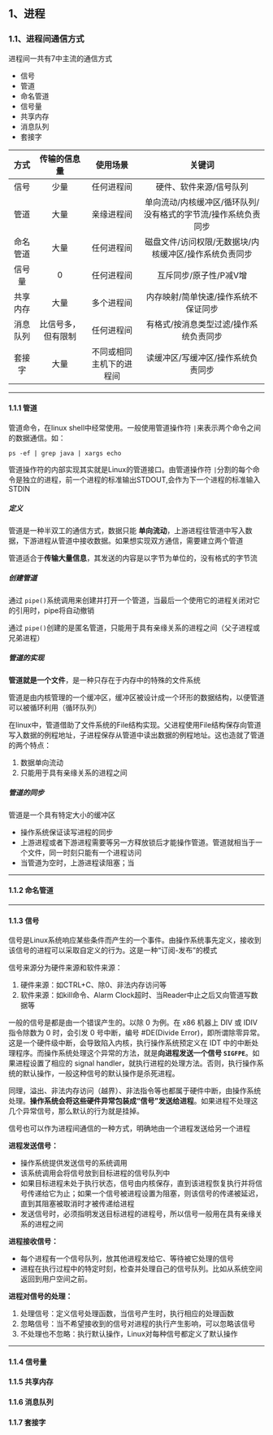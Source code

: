 ## 1、进程

### 1.1、进程间通信方式

进程间一共有7中主流的通信方式

- 信号
- 管道
- 命名管道
- 信号量
- 共享内存
- 消息队列
- 套接字

|   方式   |    传输的信息量    |         使用场景         |                            关键词                            |
| :------: | :----------------: | :----------------------: | :----------------------------------------------------------: |
|   信号   |        少量        |        任何进程间        |                   硬件、软件来源/信号队列                    |
|   管道   |        大量        |        亲缘进程间        | 单向流动/内核缓冲区/循环队列/没有格式的字节流/操作系统负责同步 |
| 命名管道 |        大量        |        任何进程间        |    磁盘文件/访问权限/无数据块/内核缓冲区/操作系统负责同步    |
|  信号量  |         0          |        任何进程间        |                    互斥同步/原子性/P减V增                    |
| 共享内存 |        大量        |        多个进程间        |             内存映射/简单快速/操作系统不保证同步             |
| 消息队列 | 比信号多，但有限制 |        任何进程间        |            有格式/按消息类型过滤/操作系统负责同步            |
|  套接字  |        大量        | 不同或相同主机下的进程间 |              读缓冲区/写缓冲区/操作系统负责同步              |

------

#### 1.1.1 管道

管道命令，在linux shell中经常使用。一般使用管道操作符 `|`来表示两个命令之间的数据通信。如：

```shell
ps -ef | grep java | xargs echo
```

管道操作符的内部实现其实就是Linux的管道接口。由管道操作符 `|`分割的每个命令是独立的进程，前一个进程的标准输出STDOUT,会作为下一个进程的标准输入STDIN

##### 定义

管道是一种半双工的通信方式，数据只能 **单向流动**，上游进程往管道中写入数据，下游进程从管道中接收数据。如果想实现双方通信，需要建立两个管道

管道适合于**传输大量信息**，其发送的内容是以字节为单位的，没有格式的字节流

##### 创建管道

通过 `pipe()`系统调用来创建并打开一个管道，当最后一个使用它的进程关闭对它的引用时，pipe将自动撤销

通过 `pipe()`创建的是匿名管道，只能用于具有亲缘关系的进程之间（父子进程或兄弟进程）

##### 管道的实现

**管道就是一个文件**，是一种只存在于内存中的特殊的文件系统

管道是由内核管理的一个缓冲区，缓冲区被设计成一个环形的数据结构，以便管道可以被循环利用（循环队列）

在linux中，管道借助了文件系统的File结构实现。父进程使用File结构保存向管道写入数据的例程地址，子进程保存从管道中读出数据的例程地址。这也造就了管道的两个特点：

1. 数据单向流动
2. 只能用于具有亲缘关系的进程之间

##### 管道的同步

管道是一个具有特定大小的缓冲区

- 操作系统保证读写进程的同步
- 上游进程或者下游进程需要等另一方释放锁后才能操作管道。管道就相当于一个文件，同一时刻只能有一个进程访问
- 当管道为空时，上游进程读阻塞；当

-----

#### 1.1.2 命名管道

----

#### 1.1.3 信号

信号是Linux系统响应某些条件而产生的一个事件。由操作系统事先定义，接收到该信号的进程可以采取自定义的行为。这是一种“订阅-发布”的模式

信号来源分为硬件来源和软件来源：

1. 硬件来源：如CTRL+C、除0、非法内存访问等
2. 软件来源：如kill命令、Alarm Clock超时、当Reader中止之后又向管道写数据等

一般的信号是都是由一个错误产生的。以除 0 为例。在 x86 机器上 DIV 或 IDIV 指令除数为 0 时，会引发 0 号中断，编号 #DE(Divide Error)，即所谓除零异常。这是一个硬件级中断，会导致陷入内核，执行操作系统预定义在 IDT 中的中断处理程序。而操作系统处理这个异常的方法，就是**向进程发送一个信号 `SIGFPE`**。如果进程设置了相应的 signal handler，就执行进程的处理方法。否则，执行操作系统的默认操作，一般这种信号的默认操作是杀死进程。

同理，溢出、非法内存访问（越界）、非法指令等也都属于硬件中断，由操作系统处理。**操作系统会将这些硬件异常包装成“信号”发送给进程**。如果进程不处理这几个异常信号，那么默认的行为就是挂掉。

信号也可以作为进程间通信的一种方式，明确地由一个进程发送给另一个进程

**进程发送信号：**

- 操作系统提供发送信号的系统调用
- 该系统调用会将信号放到目标进程的信号队列中
- 如果目标进程未处于执行状态，信号由内核保存，直到该进程恢复执行并将信号传递给它为止；如果一个信号被进程设置为阻塞，则该信号的传递被延迟，直到其阻塞被取消时才被传递给进程
- 发送信号时，必须指明发送目标进程的进程号，所以信号一般用在具有亲缘关系的进程之间

**进程接收信号：**

- 每个进程有一个信号队列，放其他进程发给它、等待被它处理的信号
- 进程在执行过程中的特定时刻，检查并处理自己的信号队列。比如从系统空间返回到用户空间之前。

**进程对信号的处理：**

1. 处理信号：定义信号处理函数，当信号产生时，执行相应的处理函数
2. 忽略信号：当不希望接收到的信号对进程的执行产生影响，可以忽略该信号
3. 不处理也不忽略：执行默认操作，Linux对每种信号都定义了默认操作

-----

#### 1.1.4 信号量

#### 1.1.5 共享内存

#### 1.1.6 消息队列

#### 1.1.7 套接字

